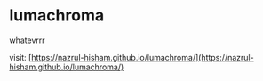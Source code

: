 # lumachroma
whatevrrr

visit: [https://nazrul-hisham.github.io/lumachroma/](https://nazrul-hisham.github.io/lumachroma/)

